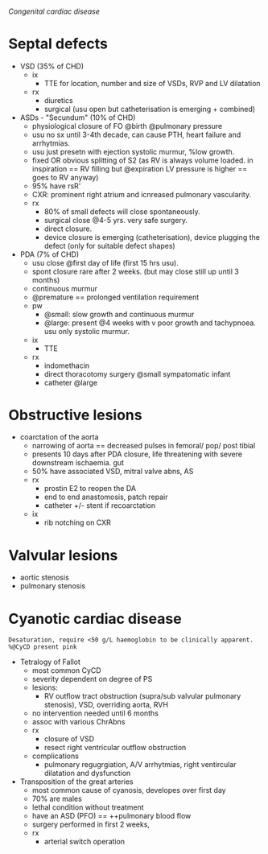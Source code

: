 ###### Congenital cardiac disease

# Septal defects
- VSD (35% of CHD)
    + ix
        * TTE for location, number and size of VSDs, RVP and LV dilatation
    + rx
        * diuretics 
        * surgical (usu open but catheterisation is emerging + combined)
- ASDs - "Secundum" (10% of CHD)
    + physiological closure of FO @birth @pulmonary pressure
    + usu no sx until 3-4th decade, can cause PTH, heart failure and arrhytmias. 
    + usu just presetn with ejection systolic murmur, %low growth.
    + fixed OR obvious splitting of S2 (as RV is always volume loaded. in inspiration == RV filling but @expiration LV pressure is higher == goes to RV anyway)
    + 95% have rsR'
    + CXR: prominent right atrium and icnreased pulmonary vascularity.
    + rx
        * 80% of small defects will close spontaneously.
        * surgical close @4-5 yrs. very safe surgery.
        * direct closure. 
        * device closure is emerging (catheterisation), device plugging the defect (only for suitable defect shapes)
- PDA (7% of CHD)
    + usu close @first day of life (first 15 hrs usu). 
    + spont closure rare after 2 weeks. (but may close still up until 3 months)
    + continuous murmur
    + @premature == prolonged ventilation requirement
    + pw
        * @small: slow growth and continuous murmur
        * @large: present @4 weeks with v poor growth and tachypnoea. usu only systolic murmur.
    + ix
        * TTE
    + rx
        * indomethacin
        * direct thoracotomy surgery @small sympatomatic infant
        * catheter @large


# Obstructive lesions
- coarctation of the aorta
    + narrowing of aorta  == decreased pulses in femoral/ pop/ post tibial
    + presents 10 days after PDA closure, life threatening with severe downstream ischaemia. gut
    + 50% have associated VSD, mitral valve abns, AS
    + rx    
        * prostin E2 to reopen the DA
        * end to end anastomosis, patch repair
        * catheter +/- stent if recoarctation
    + ix
        * rib notching on CXR


# Valvular lesions
- aortic stenosis
- pulmonary stenosis

# Cyanotic cardiac disease
    Desaturation, require <50 g/L haemoglobin to be clinically apparent. 
    %@CyCD present pink
- Tetralogy of Fallot
    + most common CyCD
    + severity dependent on degree of PS
    + lesions:
        * RV outflow tract obstruction (supra/sub valvular pulmonary stenosis), VSD, overriding aorta, RVH
    + no intervention needed until 6 months
    + assoc with various ChrAbns
    + rx
        * closure of VSD
        * resect right ventricular outflow obstruction
    + complications
        * pulmonary regugrgiation, A/V arrhytmias, right ventircular dilatation and dysfunction
- Transposition of the great arteries
    + most common cause of cyanosis, developes over first day
    + 70% are males
    + lethal condition without treatment
    + have an ASD (PFO) == ++pulmonary blood flow
    + surgery performed in first 2 weeks, 
    + rx
        * arterial switch operation